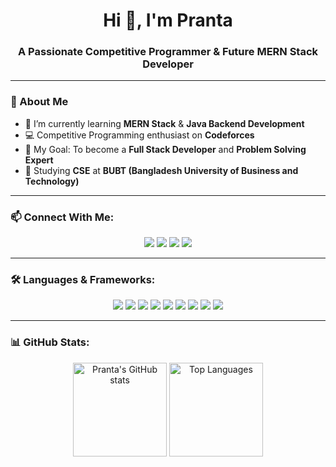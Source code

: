 <h1 align="center">Hi 👋, I'm Pranta</h1>
<h3 align="center">A Passionate Competitive Programmer & Future MERN Stack Developer</h3>

---

### 🚀 About Me  
- 🌱 I’m currently learning **MERN Stack** & **Java Backend Development**  
- 💻 Competitive Programming enthusiast on **Codeforces**  
- 🎯 My Goal: To become a **Full Stack Developer** and **Problem Solving Expert**  
- 🏫 Studying **CSE** at **BUBT (Bangladesh University of Business and Technology)**  

---

### 📫 Connect With Me:
<p align="center">
  <a href="mailto:yourgmail@gmail.com"><img src="https://img.shields.io/badge/Gmail-D14836?style=for-the-badge&logo=gmail&logoColor=white"></a>
  <a href="https://www.linkedin.com/in/yourlinkedin/"><img src="https://img.shields.io/badge/LinkedIn-0077B5?style=for-the-badge&logo=linkedin&logoColor=white"></a>
  <a href="https://codeforces.com/profile/yourcodeforces"><img src="https://img.shields.io/badge/Codeforces-1F8ACB?style=for-the-badge&logo=codeforces&logoColor=white"></a>
  <a href="https://yourportfolio.com"><img src="https://img.shields.io/badge/Portfolio-FF7139?style=for-the-badge&logo=firefox&logoColor=white"></a>
</p>

---

### 🛠️ Languages & Frameworks:
<p align="center">
  <img src="https://img.shields.io/badge/C%20Language-00599C?style=for-the-badge&logo=c&logoColor=white"/>
  <img src="https://img.shields.io/badge/C++-00599C?style=for-the-badge&logo=cplusplus&logoColor=white"/>
  <img src="https://img.shields.io/badge/HTML5-E34F26?style=for-the-badge&logo=html5&logoColor=white"/>
  <img src="https://img.shields.io/badge/CSS3-1572B6?style=for-the-badge&logo=css3&logoColor=white"/>
  <img src="https://img.shields.io/badge/JavaScript-F7DF1E?style=for-the-badge&logo=javascript&logoColor=black"/>
  <img src="https://img.shields.io/badge/React-20232A?style=for-the-badge&logo=react&logoColor=61DAFB"/>
  <img src="https://img.shields.io/badge/Node.js-43853D?style=for-the-badge&logo=node.js&logoColor=white"/>
  <img src="https://img.shields.io/badge/Express.js-000000?style=for-the-badge&logo=express&logoColor=white"/>
  <img src="https://img.shields.io/badge/MongoDB-4EA94B?style=for-the-badge&logo=mongodb&logoColor=white"/>
</p>

---

### 📊 GitHub Stats:
<p align="center">
  <img src="https://github-readme-stats.vercel.app/api?username=pranta2003&show_icons=true&theme=tokyonight" alt="Pranta's GitHub stats" height="150"/>
  <img src="https://github-readme-stats.vercel.app/api/top-langs/?username=pranta2003&layout=compact&theme=tokyonight" alt="Top Languages" height="150"/>
</p>
